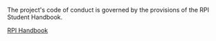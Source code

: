 The project's code of conduct is governed by the provisions of the RPI Student Handbook.

[RPI Handbook](https://info.rpi.edu/sites/default/files/Rensselaer%20Handbook%20of%20Student%20Rights%20%26%20Responsibilities%20».pdf)
